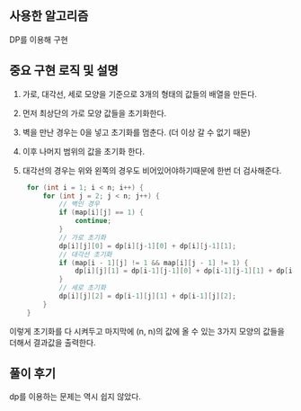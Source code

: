 ## 사용한 알고리즘

DP를 이용해 구현

## 중요 구현 로직 및 설명
1. 가로, 대각선, 세로 모양을 기준으로 3개의 형태의 값들의 배열을 만든다.
2. 먼저 최상단의 가로 모양 값들을 초기화한다.
3. 벽을 만난 경우는 0을 넣고 초기화를 멈춘다. (더 이상 갈 수 없기 때문)
4. 이후 나머지 범위의 값을 초기화 한다.
5. 대각선의 경우는 위와 왼쪽의 경우도 비어있어야하기때문에 한번 더 검사해준다.

   ```java
    for (int i = 1; i < n; i++) {
		for (int j = 2; j < n; j++) {
			// 벽인 경우
			if (map[i][j] == 1) {
				continue;
			}
			// 가로 초기화
			dp[i][j][0] = dp[i][j-1][0] + dp[i][j-1][1];
			// 대각선 초기화
			if (map[i - 1][j] != 1 && map[i][j - 1] != 1) {
				dp[i][j][1] = dp[i-1][j-1][0] + dp[i-1][j-1][1] + dp[i-1][j-1][2];
			}
			// 세로 초기화
			dp[i][j][2] = dp[i-1][j][1] + dp[i-1][j][2];
		}
	}
   ```
이렇게 초기화를 다 시켜두고 마지막에 (n, n)의 값에 올 수 있는 3가지 모양의 값들을 더해서 결과값을 출력한다.

## 풀이 후기

dp를 이용하는 문제는 역시 쉽지 않았다.
